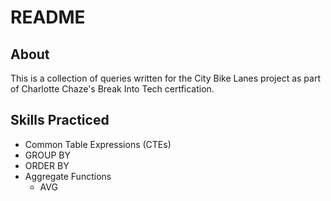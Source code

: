 # README

## About

This is a collection of queries written for the City Bike Lanes project as part of Charlotte Chaze's Break Into Tech certfication.

## Skills Practiced

- Common Table Expressions (CTEs)
- GROUP BY
- ORDER BY
- Aggregate Functions
  - AVG
